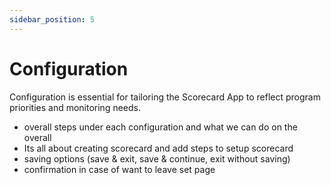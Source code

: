 ```yaml
---
sidebar_position: 5
---
```


# Configuration

Configuration is essential for tailoring the Scorecard App to reflect program priorities and monitoring needs.



- overall steps under each configuration and what we can do on the overall
- Its all about creating scorecard and add steps to setup scorecard
- saving options (save & exit, save & continue, exit without saving)
- confirmation in case of want to leave set page